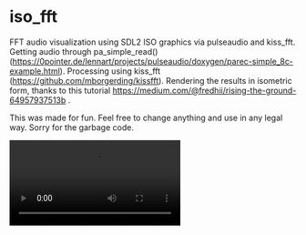 # iso_fft
FFT audio visualization using SDL2 ISO graphics via pulseaudio and kiss_fft.
Getting audio through pa_simple_read() (https://0pointer.de/lennart/projects/pulseaudio/doxygen/parec-simple_8c-example.html).
Processing using kiss_fft (https://github.com/mborgerding/kissfft).
Rendering the results in isometric form, thanks to this tutorial https://medium.com/@fredhii/rising-the-ground-64957937513b .

This was made for fun. Feel free to change anything and use in any legal way.
Sorry for the garbage code.

![Video attempt](https://github.com/atomicbombermaniac/iso_fft/blob/main/iso_fft_demo.webm?raw=true)
